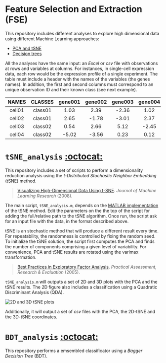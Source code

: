 Feature Selection and Extraction (FSE)
======================================

This repository includes different analyses to explore high dimensional data using different Machine Learning approaches:

- [PCA and tSNE](#tsne_analysis-octocat)
- [Decision trees](#tsne_analysis-octocat)

All the analyses have the same input: an *Excel* or *csv* file with observations at rows and variables at columns. For instances, in single-cell expression data, each row would be the expression profile of a single experiment. The table must include a header with the names of the variables (the genes names). In addition, the first and second columns must correspond to an unique observation ID and their known class (see next example).

|  NAMES  |  CLASSES | gene001 | gene002 | gene003 | gene004 | gene005 | gene006 |
|:-------:|:--------:|:-------:|:-------:|:-------:|:-------:|:-------:|:-------:|
| cell01  |  class01 |   1.03  |   2.39  |  -2.36  |   1.02  |   4.21  |  -0.56  |
| cell02  |  class01 |   2.65  |  -1.78  |  -3.01  |   2.37  |   2.23  |   1.90  |
| cell03  |  class02 |   0.54  |   2.66  |   5.12  |  -2.45  |   3.56  |   4.32  |
| cell04  |  class02 |  -5.02  |  -3.56  |   0.23  |   0.12  |   1.52  |   2.35  |


# `tSNE_analysis` [:octocat:](https://github.com/mscastillo/Analyses/tree/master/tSNE_analysis)

This repository includes a set of scripts to perform a dimensionality reduction analysis using the *t-Distributed Stochastic Neighbor Embedding* (tSNE) method.

> [Visualizing High-Dimensional Data Using t-SNE](http://lvdmaaten.github.io/tsne/). *Journal of Machine Learning Research* (2008).

The main script, `tSNE_analysis.m`, depends on the [MATLAB implementation](http://lvdmaaten.github.io/tsne/) of the tSNE method. Edit the parameters on the the top of the script for adding the full/relative path to the tSNE algorithm. Once run, the script ask for an input file with the data, in the format described above.

tSNE is an stochastic method that will produce a different result every time. For repeatability, the randomness is controlled by fixing the random seed. To initialize the tSNE solution, the script first computes the PCA and finds the number of components comprising a given level of variability. For convenience, PCA and tSNE results are rotated using the varimax transformation.

> [Best Practices in Exploratory Factor Analysis](http://pareonline.net/pdf/v10n7.pdf). *Practical Assessment, Research & Evaluation* (2005).

`tSNE_analysis.m` will outputs a set of 2D and 3D plots with the PCA and the tSNE results. The 2D figure also includes a classification using a Quadratic Discriminant Analysis (QDA).

![2D and 3D tSNE plots](https://github.com/mscastillo/Analyses/blob/master/tSNE_analysis/tSNE.jpeg)

Additionally, it will output a set of *csv* files with the PCA, the 2D-tSNE and the 3D-tSNE coordinates.


# `BDT_analysis` [:octocat:](https://github.com/mscastillo/Analyses/tree/master/tSNE_analysis)

This repository performs a emsembled classificator using a *Bagger Decision Tree* (BDT).
